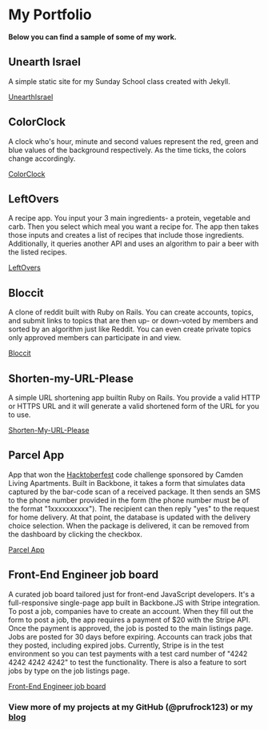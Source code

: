 # My Portfolio
**Below you can find a sample of some of my work.**

## Unearth Israel
A simple static site for my Sunday School class created with Jekyll.

[UnearthIsrael](https://prufrock123.github.io/unearthIsrael/)

## ColorClock
A clock who's hour, minute and second values represent the red, green and blue values of the background respectively. As the time ticks, the colors change accordingly.

[ColorClock](http://prufrock123.github.io/ColorClock/)

## LeftOvers
A recipe app. You input your 3 main ingredients- a protein, vegetable and carb. Then you select which meal you want a recipe for. The app then takes those inputs and creates a list of recipes that include those ingredients. Additionally, it queries another API and uses an algorithm to pair a beer with the listed recipes.

[LeftOvers](http://leftover2.herokuapp.com/#/)

## Bloccit
A clone of reddit built with Ruby on Rails.  You can create accounts, topics, and submit links to topics that are then up- or down-voted by members and sorted by an algorithm just like Reddit.  You can even create private topics only approved members can participate in and view.

[Bloccit](http://arcane-caverns-2159.herokuapp.com/)

## Shorten-my-URL-Please
A simple URL shortening app builtin Ruby on Rails.  You provide a valid HTTP or HTTPS URL and it will generate a valid shortened form of the URL for you to use.

[Shorten-My-URL-Please](http://shortenmyurlplease.herokuapp.com/)

## Parcel App
App that won the [Hacktoberfest](http://hacktoberfe.st/) code challenge sponsored by Camden Living Apartments. Built in Backbone, it takes a form that simulates data captured by the bar-code scan of a received package. It then sends an SMS to the phone number provided in the form (the phone number must be of the format "1xxxxxxxxxx"). The recipient can then reply "yes" to the request for home delivery. At that point, the database is updated with the delivery choice selection. When the package is delivered, it can be removed from the dashboard by clicking the checkbox.

[Parcel App](https://parcelcc.herokuapp.com/)

## Front-End Engineer job board
A curated job board tailored just for front-end JavaScript developers. It's a full-responsive single-page app built in Backbone.JS with Stripe integration. To post a job, companies have to create an account. When they fill out the form to post a job, the app requires a payment of $20 with the Stripe API.  Once the payment is approved, the job is posted to the main listings page. Jobs are posted for 30 days before expiring. Accounts can track jobs that they posted, including expired jobs.  Currently, Stripe is in the test environment so you can test payments with a test card number of "4242 4242 4242 4242" to test the functionality. There is also a feature to sort jobs by type on the job listings page.

[Front-End Engineer job board](https://frontforhire.herokuapp.com/)


### View more of my projects at my GitHub (@prufrock123) or my [blog](https://medium.com/@prufrock123)
